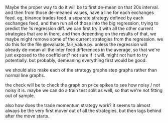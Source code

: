 Maybe the proper way to do it will be to first de-mean on that 20s interval. and then from those de-meaned values, have a line for each exchanges feed. eg, binance trades feed. a separate strategy defined by each exchanges feed, and then run all of those into the big regression, trying to predict the 1s regression diff. we can first try it with all the other current strategies that are in there, and then depending on the results of that, we maybe might remove some of the current strategies from the regression. we do this for the file @evaluate_fair_value.py. unless the regression will already de-mean all the inter feed differences in the average, so that we're just exposed to the coefficient? not sure if it will. might not hurt to try potentially. but probably, demeaning everything first would be good. 

we should also make each of the strategy graphs step graphs rather than normal line graphs.

the check will be to check the graph on price spikes to see how noisy / not noisy it is. maybe we can do a train test split as well, so that we're not fitting out of sample. 

also how does the trade momentum strategy work? it seems to almost always be the very first mover out of all the strategies, but then lags behind after the move starts. 